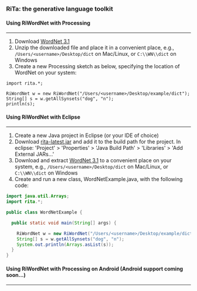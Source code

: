 ### RiTa: the generative language toolkit

#### Using RiWordNet with Processing
--------
1. Download [WordNet 3.1](http://wordnetcode.princeton.edu/wn3.1.dict.tar.gz)
2. Unzip the downloaded file and place it in a convenient place, e.g., ```/Users/<username>/Desktop/dict``` on Mac/Linux, or ```C:\\WN\\dict``` on Windows
3. Create a new Processing sketch as below, specifying the location of WordNet on your system:
```processing
import rita.*;

RiWordNet w = new RiWordNet("/Users/<username>/Desktop/example/dict"); 
String[] s = w.getAllSynsets("dog", "n");
println(s);
```

#### Using RiWordNet with Eclipse
--------
1. Create a new Java project in Eclipse (or your IDE of choice)
2. Download [rita-latest.jar](http://rednoise.org/rita/download/rita-latest.jar) and add it to the build path for the project. In eclipse: 'Project' > 'Properties' > 'Java Build Path' > 'Libraries' > 'Add External JARs...'
1. Download and extract [WordNet 3.1](http://wordnetcode.princeton.edu/wn3.1.dict.tar.gz) to a convenient place on your system, e.g., ```/Users/<username>/Desktop/dict``` on Mac/Linux, or ```C:\\WN\\dict``` on Windows
4. Create and run a new class, WordNetExample.java, with the following code:
```Java
import java.util.Arrays;
import rita.*;

public class WordNetExample {

  public static void main(String[] args) {

	RiWordNet w = new RiWordNet("/Users/<username>/Desktop/example/dict"); 
	String[] s = w.getAllSynsets("dog", "n");
	System.out.println(Arrays.asList(s));
  }
}
```

#### Using RiWordNet with Processing on Android (Android support coming soon...)
--------


